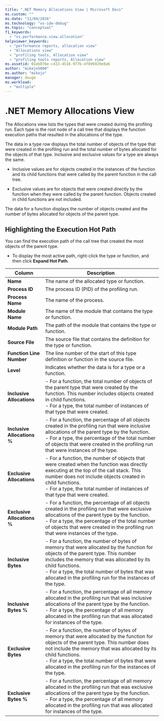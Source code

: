 ```yaml
---
title: ".NET Memory Allocations View | Microsoft Docs"
ms.custom: ""
ms.date: "11/04/2016"
ms.technology: "vs-ide-debug"
ms.topic: "conceptual"
f1_keywords: 
  - "vs.performance.view.allocation"
helpviewer_keywords: 
  - "performance reports, allocation view"
  - "Allocations view"
  - "profiling tools, Allocation view"
  - "profiling tools reports, Allocation view"
ms.assetid: 01eb876e-c413-4516-977b-4f896929e8a6
author: "mikejo5000"
ms.author: "mikejo"
manager: douge
ms.workload: 
  - "multiple"
---
```

# .NET Memory Allocations View
The Allocations view lists the types that were created during the profiling run. Each type is the root node of a call tree that displays the function execution paths that resulted in the allocations of the type.  
  
 The data in a type row displays the total number of objects of the type that were created in the profiling run and the total number of bytes allocated for the objects of that type. Inclusive and exclusive values for a type are always the same.  
  
-   Inclusive values are for objects created in the instances of the function and its child functions that were called by the parent function in the call tree.  
  
-   Exclusive values are for objects that were created directly by the function when they were called by the parent function. Objects created in child functions are not included.  
  
 The data for a function displays the number of objects created and the number of bytes allocated for objects of the parent type.  
  
## Highlighting the Execution Hot Path  
 You can find the execution path of the call tree  that created the most objects of the parent type.  
  
-   To display the most active path, right-click the type or function, and then click **Expand Hot Path**.  
  
|Column|Description|  
|------------|-----------------|  
|**Name**|The name of the allocated type or function.|  
|**Process ID**|The process ID (PID) of the profiling run.|  
|**Process Name**|The name of the process.|  
|**Module Name**|The name of the module that contains the type or function.|  
|**Module Path**|The path of the module that contains the type or function.|  
|**Source File**|The source file that contains the definition for the type or function.|  
|**Function Line Number**|The line number of the start of this type definition or function in the source file.|  
|**Level**|Indicates whether the data is for a type or a function.|  
|**Inclusive Allocations**|-   For a function, the total number of objects of the parent type that were created by the function. This number includes objects created in child functions.<br />-   For a type, the total number of instances of that type that were created.|  
|**Inclusive Allocations %**|-   For a function, the percentage of all objects created in the profiling run that were inclusive allocations of the parent type by the function.<br />-   For a type, the percentage of the total number of objects that were created in the profiling run that were instances of the type.|  
|**Exclusive Allocations**|-   For a function, the number of objects that were created when the function was directly executing at the top of the call stack. This number does not include objects created in child functions.<br />-   For a type, the total number of instances of that type that were created.|  
|**Exclusive Allocations %**|-   For a function, the percentage of all objects created in the profiling run that were exclusive allocations of the parent type by the function.<br />-   For a type, the percentage of the total number of objects that were created in the profiling run that were instances of the type.|  
|**Inclusive Bytes**|-   For a function, the number of bytes of memory that were allocated by the function for objects of the parent type. This number includes the memory that was allocated by its child functions.<br />-   For a type, the total number of bytes that was allocated in the profiling run for the instances of the type.|  
|**Inclusive Bytes %**|-   For a function, the percentage of all memory allocated in the profiling run that was inclusive allocations of the parent type by the function.<br />-   For a type, the percentage of all memory allocated in the profiling run that was allocated for instances of the type.|  
|**Exclusive Bytes**|-   For a function, the number of bytes of memory that were allocated by the function for objects of the parent type. This number does not include the memory that was allocated by its child functions.<br />-   For a type, the total number of bytes that were allocated in the profiling run for the instances of the type.|  
|**Exclusive Bytes %**|-   For a function, the percentage of all memory allocated in the profiling run that was exclusive allocations of the parent type by the function.<br />-   For a type, the percentage of all memory allocated in the profiling run that was allocated for instances of the type.|